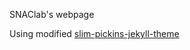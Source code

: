 SNAClab's webpage

Using modified [slim-pickins-jekyll-theme](http://chrisanthropic.github.io/slim-pickins-jekyll-theme/)
